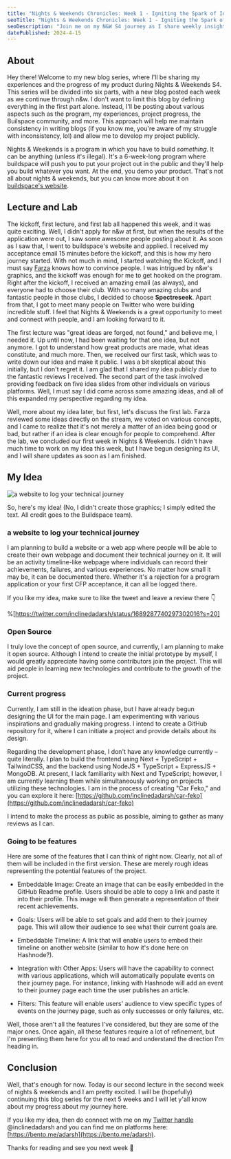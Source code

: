 ```yaml
---
title: "Nights & Weekends Chronicles: Week 1 - Igniting the Spark of Ideas"
seoTitle: "Nights & Weekends Chronicles: Week 1 - Igniting the Spark of Ideas"
seoDescription: "Join me on my N&W S4 journey as I share weekly insights into my project progress, experiences, and the Builspace community!"
datePublished: 2024-4-15
---
```


## About

Hey there! Welcome to my new blog series, where I'll be sharing my experiences and the progress of my product during Nights & Weekends S4. This series will be divided into six parts, with a new blog posted each week as we continue through n&w. I don't want to limit this blog by defining everything in the first part alone. Instead, I'll be posting about various aspects such as the program, my experiences, project progress, the Builspace community, and more. This approach will help me maintain consistency in writing blogs (if you know me, you're aware of my struggle with inconsistency, lol) and allow me to develop my project publicly.

Nights & Weekends is a program in which you have to build *something*. It can be anything (unless it's illegal). It's a 6-week-long program where buildspace will push you to put your project out in the public and they'll help you build whatever you want. At the end, you demo your product. That's not all about nights & weekends, but you can know more about it on [buildspace's website](https://buildspace.so/).

## Lecture and Lab

The kickoff, first lecture, and first lab all happened this week, and it was quite exciting. Well, I didn't apply for n&w at first, but when the results of the application were out, I saw some awesome people posting about it. As soon as I saw that, I went to buildspace's website and applied. I received my acceptance email 15 minutes before the kickoff, and this is how my hero journey started. With not much in mind, I started watching the Kickoff, and I must say [Farza](https://twitter.com/FarzaTV) knows how to convince people. I was intrigued by n&w's graphics, and the kickoff was enough for me to get hooked on the program. Right after the kickoff, I received an amazing email (as always), and everyone had to choose their club. With so many amazing clubs and fantastic people in those clubs, I decided to choose **Spectreseek**. Apart from that, I got to meet many people on Twitter who were building incredible stuff. I feel that Nights & Weekends is a great opportunity to meet and connect with people, and I am looking forward to it.

The first lecture was "great ideas are forged, not found," and believe me, I needed it. Up until now, I had been waiting for that one idea, but not anymore. I got to understand how great products are made, what ideas constitute, and much more. Then, we received our first task, which was to write down our idea and make it public. I was a bit skeptical about this initially, but I don't regret it. I am glad that I shared my idea publicly due to the fantastic reviews I received. The second part of the task involved providing feedback on five idea slides from other individuals on various platforms. Well, I must say I did come across some amazing ideas, and all of this expanded my perspective regarding my idea.

Well, more about my idea later, but first, let's discuss the first lab. Farza reviewed some ideas directly on the stream, we voted on various concepts, and I came to realize that it's not merely a matter of an idea being good or bad, but rather if an idea is clear enough for people to comprehend. After the lab, we concluded our first week in Nights & Weekends. I didn't have much time to work on my idea this week, but I have begun designing its UI, and I will share updates as soon as I am finished.

## My Idea

![a website to log your technical journey](https://cdn.hashnode.com/res/hashnode/image/upload/v1692100882326/a8a54b4d-b6be-4f6a-aad9-956f29652121.png)

So, here's my idea! (No, I didn't create those graphics; I simply edited the text. All credit goes to the Buildspace team).

### a website to log your technical journey

I am planning to build a website or a web app where people will be able to create their own webpage and document their technical journey on it. It will be an activity timeline-like webpage where individuals can record their achievements, failures, and various experiences. No matter how small it may be, it can be documented there. Whether it's a rejection for a program application or your first CFP acceptance, it can all be logged there.

If you like my idea, make sure to like the tweet and leave a review there 👇

%[https://twitter.com/inclinedadarsh/status/1689287740297302016?s=20] 

### Open Source

I truly love the concept of open source, and currently, I am planning to make it open source. Although I intend to create the initial prototype by myself, I would greatly appreciate having some contributors join the project. This will aid people in learning new technologies and contribute to the growth of the project.

### Current progress

Currently, I am still in the ideation phase, but I have already begun designing the UI for the main page. I am experimenting with various inspirations and gradually making progress. I intend to create a GitHub repository for it, where I can initiate a project and provide details about its design.

Regarding the development phase, I don't have any knowledge currently – quite literally. I plan to build the frontend using Next + TypeScript + TailwindCSS, and the backend using NodeJS + TypeScript + ExpressJS + MongoDB. At present, I lack familiarity with Next and TypeScript; however, I am currently learning them while simultaneously working on projects utilizing these technologies. I am in the process of creating "Car Feko," and you can explore it here: [https://github.com/inclinedadarsh/car-feko](https://github.com/inclinedadarsh/car-feko)

I intend to make the process as public as possible, aiming to gather as many reviews as I can.

### Going to be features

Here are some of the features that I can think of right now. Clearly, not all of them will be included in the first version. These are merely rough ideas representing the potential features of the project.

* Embeddable Image: Create an image that can be easily embedded in the GitHub Readme profile. Users should be able to copy a link and paste it into their profile. This image will then generate a representation of their recent achievements.
    
* Goals: Users will be able to set goals and add them to their journey page. This will allow their audience to see what their current goals are.
    
* Embeddable Timeline: A link that will enable users to embed their timeline on another website (similar to how it's done here on Hashnode?).
    
* Integration with Other Apps: Users will have the capability to connect with various applications, which will automatically populate events on their journey page. For instance, linking with Hashnode will add an event to their journey page each time the user publishes an article.
    
* Filters: This feature will enable users' audience to view specific types of events on the journey page, such as only successes or only failures, etc.
    

Well, those aren't all the features I've considered, but they are some of the major ones. Once again, all these features require a lot of refinement, but I'm presenting them here for you all to read and understand the direction I'm heading in.

## Conclusion

Well, that's enough for now. Today is our second lecture in the second week of nights & weekends and I am pretty excited. I will be (hopefully) continuing this blog series for the next 5 weeks and I will let y'all know about my progress about my journey here.

If you like my idea, then do connect with me on my [Twitter handle](https://twitter.com/inclinedadarsh) @inclinedadarsh and you can find me on platforms here: [https://bento.me/adarsh](https://bento.me/adarsh).

Thanks for reading and see you next week 👋